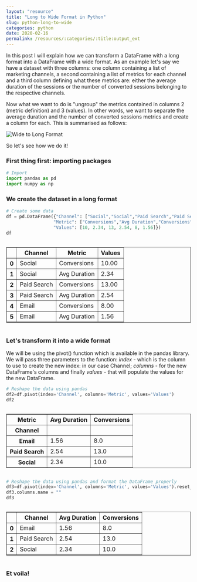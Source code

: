 ```yaml
---
layout: "resource"
title: "Long to Wide Format in Python"
slug: python-long-to-wide
categories: python
date: 2020-02-16
permalink: /resources/:categories/:title:output_ext
---
```

In this post I will explain how we can transform a DataFrame with a long format into a DataFrame with a wide format. As an example let's say we have a dataset with three columns: one column containing a list of marketing channels, a second containing a list of metrics for each channel and a third column defining what these metrics are: either the average duration of the sessions or the number of converted sessions belonging to the respective channels. 

Now what we want to do is "ungroup" the metrics contained in columns 2 (metric definition) and 3 (values). In other words, we want to separate the average duration and the number of converted sessions metrics and create a column for each. This is summarised as follows:

<picture>
	<source media="(min-width: 840px)" srcset="{{ 'assets/img/python/long-to-wide/longTowideDesktop.png' | relative_url }}">
	<source media="(max-width: 840px)" srcset="{{ 'assets/img/python/long-to-wide/longTowideMobile.png' | relative_url }}">
	<img src="{{ 'assets/img/python/long-to-wide/longTowideMobile.png' | relative_url }}" alt="Wide to Long Format"/>
</picture>


So let's see how we do it!

### First thing first: importing packages


```python
# Import
import pandas as pd
import numpy as np
```

### We create the dataset in a long format


```python
# Create some data
df = pd.DataFrame({"Channel": ["Social","Social","Paid Search","Paid Search","Email","Email"],
                  "Metric": ["Conversions","Avg Duration","Conversions","Avg Duration","Conversions","Avg Duration"],
                  "Values": [10, 2.34, 13, 2.54, 8, 1.56]})
df
```




<div style="overflow-x:auto;">

<table border="1" class="dataframe">
<thead>
<tr>
<th></th>
<th>Channel</th>
<th>Metric</th>
<th>Values</th>
</tr>
</thead>
<tbody>
<tr>
<th>0</th>
<td>Social</td>
<td>Conversions</td>
<td>10.00</td>
</tr>
<tr>
<th>1</th>
<td>Social</td>
<td>Avg Duration</td>
<td>2.34</td>
</tr>
<tr>
<th>2</th>
<td>Paid Search</td>
<td>Conversions</td>
<td>13.00</td>
</tr>
<tr>
<th>3</th>
<td>Paid Search</td>
<td>Avg Duration</td>
<td>2.54</td>
</tr>
<tr>
<th>4</th>
<td>Email</td>
<td>Conversions</td>
<td>8.00</td>
</tr>
<tr>
<th>5</th>
<td>Email</td>
<td>Avg Duration</td>
<td>1.56</td>
</tr>
</tbody>
</table>
</div>



### Let's transform it into a wide format

We will be using the pivot() function which is available in the pandas library. We will pass three parameters to the function: _index_ - which is the column to use to create the new index: in our case Channel; _columns_ - for the new DataFrame's columns and finally _values_ - that will populate the values for the new DataFrame. 


```python
# Reshape the data using pandas
df2=df.pivot(index='Channel', columns='Metric', values='Values')
df2
```




<div style="overflow-x:auto;">

<table border="1" class="dataframe">
<thead>
<tr>
<th>Metric</th>
<th>Avg Duration</th>
<th>Conversions</th>
</tr>
<tr>
<th>Channel</th>
<th></th>
<th></th>
</tr>
</thead>
<tbody>
<tr>
<th>Email</th>
<td>1.56</td>
<td>8.0</td>
</tr>
<tr>
<th>Paid Search</th>
<td>2.54</td>
<td>13.0</td>
</tr>
<tr>
<th>Social</th>
<td>2.34</td>
<td>10.0</td>
</tr>
</tbody>
</table>
</div>




```python
# Reshape the data using pandas and format the DataFrame properly
df3=df.pivot(index='Channel', columns='Metric', values='Values').reset_index()
df3.columns.name = ""
df3
```




<div style="overflow-x:auto;">

<table border="1" class="dataframe">
<thead>
<tr>
<th></th>
<th>Channel</th>
<th>Avg Duration</th>
<th>Conversions</th>
</tr>
</thead>
<tbody>
<tr>
<th>0</th>
<td>Email</td>
<td>1.56</td>
<td>8.0</td>
</tr>
<tr>
<th>1</th>
<td>Paid Search</td>
<td>2.54</td>
<td>13.0</td>
</tr>
<tr>
<th>2</th>
<td>Social</td>
<td>2.34</td>
<td>10.0</td>
</tr>
</tbody>
</table>
</div>



### Et voila!